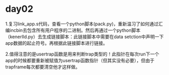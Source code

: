 # day02

1.复习link_app.s代码，查看一个python脚本(pack.py)，重新温习了如何通过汇编incbin去包含所有用户程序的二进制。然后再通过一个python脚本（kenerlld.py）去生成链接脚本：此链接脚本中需要在data setction中声明一下app数据的起止符号。再根据此链接脚本进行链接。



2.值得注意的是usertrap函数是用来判断trap类型的！此指针在每次run下一个app的时候都要重新被赋值为usertrap函数指针（但其实没有必要），但由于trapframe每次都要清空他才这样做。
